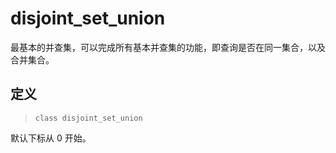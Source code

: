 # disjoint_set_union
最基本的并查集，可以完成所有基本并查集的功能，即查询是否在同一集合，以及合并集合。

## 定义
> `class disjoint_set_union`

默认下标从 0 开始。